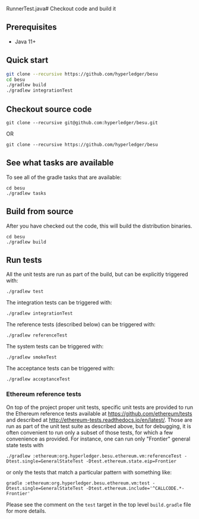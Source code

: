 RunnerTest.java# Checkout code and build it

## Prerequisites

* Java 11+

## Quick start

```sh
git clone --recursive https://github.com/hyperledger/besu
cd besu
./gradlew build  
./gradlew integrationTest
```

## Checkout source code

```
git clone --recursive git@github.com:hyperledger/besu.git
```
OR
```
git clone --recursive https://github.com/hyperledger/besu
```

## See what tasks are available
To see all of the gradle tasks that are available:
```
cd besu
./gradlew tasks  
```


## Build from source
After you have checked out the code, this will build the distribution binaries.
```
cd besu
./gradlew build  
```

## Run tests
All the unit tests are run as part of the build, but can be explicitly triggered with:
```
./gradlew test
```
The integration tests can be triggered with:
```
./gradlew integrationTest
```

The reference tests (described below) can be triggered with:
```
./gradlew referenceTest
```
The system tests can be triggered with:
```
./gradlew smokeTest
```
The acceptance tests can be triggered with:
```
./gradlew acceptanceTest
```

### Ethereum reference tests

On top of the project proper unit tests, specific unit tests are provided to
run the Ethereum reference tests available at https://github.com/ethereum/tests
and described at http://ethereum-tests.readthedocs.io/en/latest/. Those are run
as part of the unit test suite as described above, but for debugging, it is
often convenient to run only a subset of those tests, for which a few convenience
as provided. For instance, one can run only "Frontier" general state tests with
```
./gradlew :ethereum:org.hyperledger.besu.ethereum.vm:referenceTest -Dtest.single=GeneralStateTest -Dtest.ethereum.state.eip=Frontier
```
or only the tests that match a particular pattern with something like:
```
gradle :ethereum:org.hyperledger.besu.ethereum.vm:test -Dtest.single=GeneralStateTest -Dtest.ethereum.include='^CALLCODE.*-Frontier'
```
Please see the comment on the `test` target in the top level `build.gradle`
file for more details.

